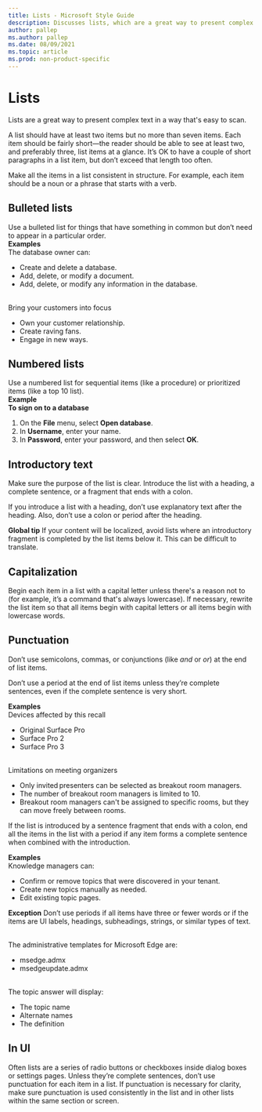 ```yaml
---
title: Lists - Microsoft Style Guide
description: Discusses lists, which are a great way to present complex text in a way that's easy to scan. A list should have at least two items but no more than seven items.
author: pallep
ms.author: pallep
ms.date: 08/09/2021
ms.topic: article
ms.prod: non-product-specific
---
```


# Lists

Lists are a great way to present complex text in a way that's easy to scan. 

A list should have at least two items but no more than seven items. Each item should be fairly short—the reader should be able to see at least two, and preferably three, list items at a glance. It’s OK to have a couple of short paragraphs in a list item, but don’t exceed that length too often.

Make all the items in a list consistent in structure. For example, each item should be a noun or a phrase that starts with a verb.

## Bulleted lists

Use a bulleted list for things that have something in common but don’t need to appear in a particular order.<br />
**Examples**<br />The database owner can:

  - Create and delete a database.
  - Add, delete, or modify a document.
  - Add, delete, or modify any information in the database. 

<br />Bring your customers into focus
  - Own your customer relationship.
  - Create raving fans.
  - Engage in new ways.


## Numbered lists

Use a numbered list for sequential items (like a procedure) or prioritized items (like a top 10 list).<br />
**Example**<br />**To sign on to a database**

1.  On the **File** menu, select **Open database**.
2.  In **Username**, enter your name.
3.  In **Password**, enter your password, and then select **OK**. 

## Introductory text

Make
sure the purpose of the list is clear. Introduce the list with a
heading, a complete sentence, or a fragment that ends with a colon.

If
you introduce a list with a heading, don’t use explanatory text after
the heading. Also, don’t use a colon or period after the heading.

**Global tip** If
your content will be localized, avoid lists where an introductory
fragment is completed by the list items below it. This can be difficult
to translate.

## Capitalization 

Begin
each item in a list with a capital letter unless there's a reason not
to (for example, it’s a command that's always lowercase). If necessary,
rewrite the list item so that all items begin with capital letters or
all items begin with lowercase words.

## Punctuation

Don’t use semicolons, commas, or conjunctions (like *and* or *or*) at the end of list items.

Don’t use a period at the end of list items unless they’re complete sentences, even if the complete sentence is very short.

**Examples**<br />Devices affected by this recall

  - Original Surface Pro
  - Surface Pro 2
  - Surface Pro 3

<br />Limitations on meeting organizers
  - Only invited presenters can be selected as breakout room managers.
  - The number of breakout room managers is limited to 10.
  - Breakout room managers can't be assigned to specific rooms, but they can move freely between rooms.

If the list is introduced by a sentence fragment that ends with a colon, end all the items in the list with a period if any item forms a complete sentence when combined with the introduction.

**Examples**<br />Knowledge managers can:

  - Confirm or remove topics that were discovered in your tenant.
  - Create new topics manually as needed.
  - Edit existing topic pages.

**Exception** Don’t use periods if all items have three or fewer words or if the items are UI labels, headings, subheadings, strings, or similar types of text.  
  
<br />The administrative templates for Microsoft Edge are:

  - msedge.admx
  - msedgeupdate.admx

<br />The topic answer will display:

  - The topic name
  - Alternate names
  - The definition

## In UI

Often lists are a series of radio buttons or checkboxes inside dialog boxes or settings pages. Unless they’re complete sentences, don’t use punctuation for each item in a list. If punctuation is necessary for clarity, make sure punctuation is used consistently in the list and in other lists within the same section or screen.
